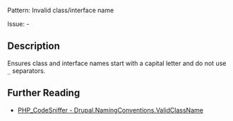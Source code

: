 Pattern: Invalid class/interface name

Issue: -

## Description

Ensures class and interface names start with a capital letter and do not use `_` separators.

## Further Reading

* [PHP_CodeSniffer - Drupal.NamingConventions.ValidClassName](https://git.drupalcode.org/project/coder/-/tree/8.3.x/coder_sniffer/Drupal/Sniffs/NamingConventions/ValidClassNameSniff.php)